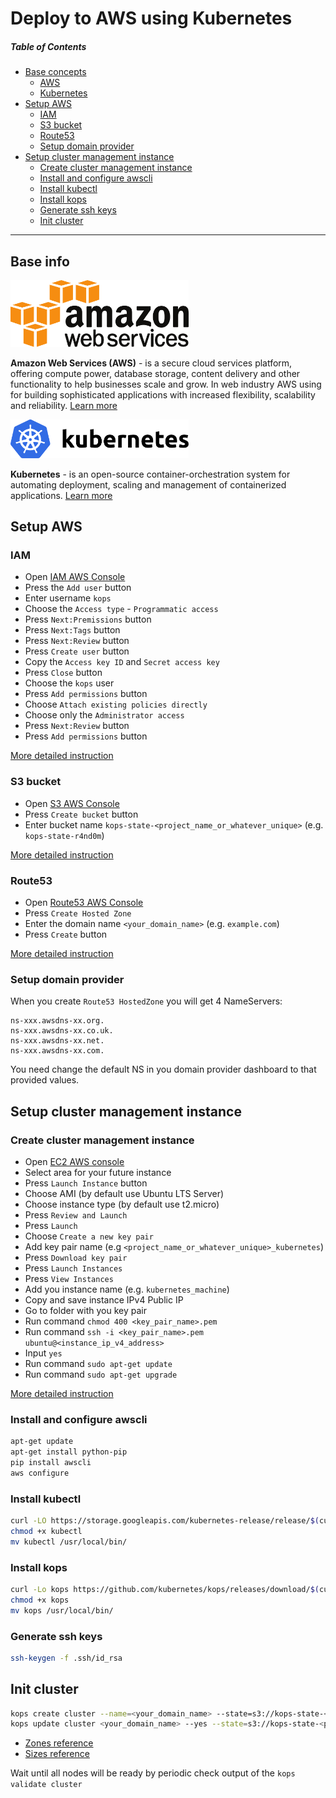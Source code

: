 # Deploy to AWS using Kubernetes
##### Table of Contents

- [Base concepts](#base-info)
  - [AWS](#base-info)
  - [Kubernetes](#base-info)
- [Setup AWS](#setup-aws)
  - [IAM](#iam)
  - [S3 bucket](#s3-bucket)
  - [Route53](#route53)
  - [Setup domain provider](#setup-domain-provider)
- [Setup cluster management instance](#setup-cluster-management-instance)
  - [Create cluster management instance](#create-cluster-management-instance)
  - [Install and configure awscli](#install-and-configure-awscli)
  - [Install kubectl](#install-kubectl)
  - [Install kops](#install-kops)
  - [Generate ssh keys](#generate-ssh-keys)
  - [Init cluster](#init-cluster)
 ---

## Base info

<p align="left">
  <img src="./assets/aws/aws_logo.png" width=285>
</p>

**Amazon Web Services (AWS)** -  is a secure cloud services platform, offering compute power, database storage, content delivery and other functionality to help businesses scale and grow. In web industry AWS using for building sophisticated applications with increased flexibility, scalability and reliability.
[Learn more](https://docs.aws.amazon.com/index.html)

<p align="left">
  <img src="./assets/kubernetes/kubernetes_logo.png" width=285>
</p>

**Kubernetes** - is an open-source container-orchestration system for automating deployment, scaling and management of containerized applications.
[Learn more](https://kubernetes.io/docs/home/)

## Setup AWS
### IAM
- Open [IAM AWS Console](https://console.aws.amazon.com/iam/home?region=eu-central-1#/users)
- Press the `Add user` button
- Enter username `kops`
- Choose the `Access type` - `Programmatic access`
- Press `Next:Premissions` button
- Press `Next:Tags` button
- Press `Next:Review` button
- Press `Create user` button
- Copy the `Access key ID` and `Secret access key`
- Press `Close` button
- Choose the `kops` user
- Press `Add permissions` button
- Choose `Attach existing policies directly`
- Choose only the `Administrator access`
- Press `Next:Review` button
- Press `Add permissions` button

[More detailed instruction](./detailed_instructions/aws_iam.md) 
    
### S3 bucket
- Open [S3 AWS Console](https://s3.console.aws.amazon.com/s3/home?region=eu-central-1)
- Press `Create bucket` button
- Enter bucket name `kops-state-<project_name_or_whatever_unique>` (e.g. `kops-state-r4nd0m`)

[More detailed instruction](./detailed_instructions/aws_s3.md)

### Route53
- Open [Route53 AWS Console](https://console.aws.amazon.com/route53/home?region=eu-central-1#hosted-zones)
- Press `Create Hosted Zone`
- Enter the domain name `<your_domain_name>` (e.g. `example.com`)
- Press `Create` button

[More detailed instruction](./detailed_instructions/aws_route53.md)

### Setup domain provider
When you create `Route53 HostedZone` you will get 4 NameServers:
```
ns-xxx.awsdns-xx.org.
ns-xxx.awsdns-xx.co.uk.
ns-xxx.awsdns-xx.net.
ns-xxx.awsdns-xx.com.
```
You need change the default NS in you domain provider dashboard to that provided values.

## Setup cluster management instance
### Create cluster management instance
- Open [EC2 AWS console](https://eu-central-1.console.aws.amazon.com/ec2/v2/home?region=eu-central-1#Home:)
- Select area for your future instance
- Press `Launch Instance` button
- Choose AMI (by default use Ubuntu LTS Server)
- Choose instance type (by default use t2.micro)
- Press `Review and Launch`
- Press `Launch`
- Choose `Create a new key pair`
- Add key pair name (e.g `<project_name_or_whatever_unique>_kubernetes`)
- Press `Download key pair`
- Press `Launch Instances`
- Press `View Instances`
- Add you instance name (e.g. `kubernetes_machine`)
- Copy and save instance IPv4 Public IP
- Go to folder with you key pair
- Run command `chmod 400 <key_pair_name>.pem`
- Run command `ssh -i <key_pair_name>.pem ubuntu@<instance_ip_v4_address>`
- Input `yes`
- Run command `sudo apt-get update`
- Run command `sudo apt-get upgrade`

[More detailed instruction](./detailed_instructions/aws_ec2.md)

### Install and configure awscli
```bash
apt-get update
apt-get install python-pip
pip install awscli
aws configure
```

### Install kubectl
```bash
curl -LO https://storage.googleapis.com/kubernetes-release/release/$(curl -s https://storage.googleapis.com/kubernetes-release/release/stable.txt)/bin/linux/amd64/kubectl
chmod +x kubectl
mv kubectl /usr/local/bin/
```

### Install kops
```bash
curl -Lo kops https://github.com/kubernetes/kops/releases/download/$(curl -s https://api.github.com/repos/kubernetes/kops/releases/latest | grep tag_name | cut -d '"' -f 4)/kops-linux-amd64
chmod +x kops
mv kops /usr/local/bin/
```

### Generate ssh keys
```bash
ssh-keygen -f .ssh/id_rsa
```

## Init cluster

```bash
kops create cluster --name=<your_domain_name> --state=s3://kops-state-<project_name_or_whatever_unique> --zones=<zone_name> --node-count=<node_count> --node-size=<node_size> --master-size=<master_size> --dns-zone=<your_domain_name>
kops update cluster <your_domain_name> --yes --state=s3://kops-state-<project_name_or_whatever_unique>
```

- [Zones reference](https://gist.github.com/neilstuartcraig/0ccefcf0887f29b7f240)
- [Sizes reference](https://aws.amazon.com/ec2/pricing/reserved-instances/pricing/)

Wait until all nodes will be ready by periodic check output of the `kops validate cluster`
